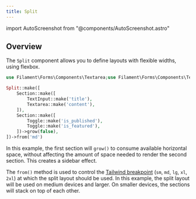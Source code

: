 ```yaml
---
title: Split
---
```

import AutoScreenshot from "@components/AutoScreenshot.astro"

## Overview

The `Split` component allows you to define layouts with flexible widths, using flexbox.

```php
use Filament\Forms\Components\Textarea;use Filament\Forms\Components\TextInput;use Filament\Forms\Components\Toggle;use Filament\Schema\Components\Section;use Filament\Schema\Components\Split;

Split::make([
    Section::make([
        TextInput::make('title'),
        Textarea::make('content'),
    ]),
    Section::make([
        Toggle::make('is_published'),
        Toggle::make('is_featured'),
    ])->grow(false),
])->from('md')
```

In this example, the first section will `grow()` to consume available horizontal space, without affecting the amount of space needed to render the second section. This creates a sidebar effect.

The `from()` method is used to control the [Tailwind breakpoint](https://tailwindcss.com/docs/responsive-design#overview) (`sm`, `md`, `lg`, `xl`, `2xl`) at which the split layout should be used. In this example, the split layout will be used on medium devices and larger. On smaller devices, the sections will stack on top of each other.

<AutoScreenshot name="forms/layout/split/simple" alt="Split" version="3.x" />
